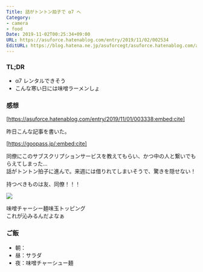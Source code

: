 ```yaml
---
Title: 話がトントン拍子で α7 へ
Category:
- camera
- food
Date: 2019-11-02T00:25:34+09:00
URL: https://asuforce.hatenablog.com/entry/2019/11/02/002534
EditURL: https://blog.hatena.ne.jp/asuforcegt/asuforce.hatenablog.com/atom/entry/26006613459211583
---
```


### TL;DR

- α7 レンタルできそう
- こんな寒い日には味噌ラーメンしょ

###  感想

[https://asuforce.hatenablog.com/entry/2019/11/01/003338:embed:cite]

昨日こんな記事を書いた。

[https://goopass.jp/:embed:cite]

同僚にこのサブスクリプションサービスを教えてもらい、かつ中の人と繋いでもらえてしまった...  
話がトントン拍子に進んで。来週には借りれてしまいそうで、驚きを隠せない！

持つべきものは友、同僚！！！

<span itemtype="http://schema.org/Photograph" itemscope="itemscope"><img class="magnifiable" src="https://lh3.googleusercontent.com/-ka8CznXCJgE/XbxA8stTr8I/AAAAAAABB4c/X3NEWtyZ-48VF8qymYNcaC73KxIAKLQHwCE0YBhgL/s1200/IMG_0279.HEIC" itemprop="image"></span>

味噌チャーシー麺味玉トッピング  
これが沁みるんだよなぁ

### ご飯

- 朝：
- 昼：サラダ
- 夜：味噌チャーシュー麺



